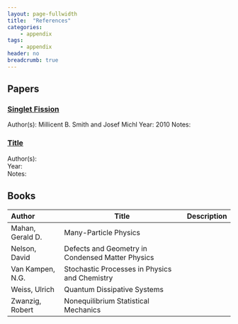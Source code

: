 ```yaml
---
layout: page-fullwidth
title:  "References"
categories:
    - appendix
tags:
    - appendix
header: no
breadcrumb: true
---
```

<!-- <div class="row">
<div class="medium-4 medium-push-8 columns" markdown="1">
<div class="panel radius" markdown="1">
**Table of Contents**
{: #toc }
*  TOC
{:toc}
</div>
</div>/.medium-4.columns -->

## Papers

<!-- paper structure: link to paper through DOI with title of paper as the text. Follow this header link with information about the author(s) what makes the paper worth listing here
The '>' at the end of the line forces a linebreak
-->
### <a href="https://doi.org/10.1021/cr1002613">Singlet Fission</a>
Author(s): Millicent B. Smith and Josef Michl
Year: 2010
Notes: 

### <a href="">Title</a>
Author(s):  
Year:   
Notes:

## Books

| Author | Title | Description |
| :----- | ----- | :---------- |
| Mahan, Gerald D. | Many-Particle Physics |  |
| Nelson, David | Defects and Geometry in Condensed Matter Physics |  |
| Van Kampen, N.G. | Stochastic Processes in Physics and Chemistry |  |
| Weiss, Ulrich | Quantum Dissipative Systems |  |
| Zwanzig, Robert | Nonequilibrium Statistical Mechanics |  |